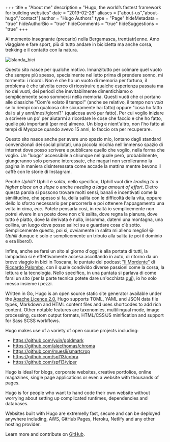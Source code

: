 +++
title = "About me"
description = "Hugo, the world’s fastest framework for building websites"
date = "2019-02-28"
aliases = ["about-us","about-hugo","contact"]
author = "Hugo Authors"
type = "Page"
hideMetadata = "true"
hideAuthorBio = "true"
hideComments = "true"
hideSuggestions = "true"
+++

Al momento insegnante (precario) nella Bergamasca, trent(atr)enne. Amo viaggiare e fare sport, più di tutto andare in bicicletta ma anche corsa, trekking e il contatto con la natura.

<div class="full-width">
  <img src="https://res.cloudinary.com/uphill/image/upload/v1627065185/About/20180818_163130_HDR_1_dnwkq7.jpg" alt="Islanda_bici" />
</div>


Questo sito nasce per qualche motivo. Innanzitutto per colmare quel vuoto che sempre più spesso, specialmente nel letto prima di prendere sonno, mi tormenta: i ricordi. Non è che ho un vuoto di memoria per fortuna, il problema è che talvolta cerco di ricostruire qualche esperienza passata ma ho dei vuoti, dei periodi che inevitabilmente dimentichiamo o semplicemente sono sommersi nella memoria. Questi vuoti che ci portano alle classiche "Com'è volato il tempo!" (anche se relativo, il tempo non *vola* se lo riempi con qualcosa che sicuramente hai fatto) oppure "cosa ho fatto dai *x* ai *y* anni/mesi/giorni?" (qualcosa avrò pur fatto). Per cui voglio iniziare a scrivere un po' per aiutarmi a ricordare le cose che faccio e che ho fatto, quelle più importanti (per me) almeno. Un blog e nient'altro, non l'ho fatto ai tempi di Myspace quando avevo 15 anni, lo faccio ora per recuperare.

Questo sito nasce anche per avere uno spazio mio, lontano dagli standard convenzionali dei social pilotati, una piccola nicchia nell'immenso spazio di internet dove posso scrivere e pubblicare quello che voglio, nella forma che voglio. Un "luogo" accessibile a chiunque nel quale però, probabilmente, giungeranno solo persone interessate, che magari non scrolleranno la pagina in maniera disinteressata come accade la mattina mentre bevono il caffè con le storie di Instagram.

Perché *Uphill*? Uphill è *salita*, nello specifico, Uphill vuol dire *leading to a higher place on a slope* o anche *needing a large amount of effort*. Dietro questa parola si possono trovare molti sensi, banali e incentivati come la similitudine, che spesso si fa, della salita con le difficoltà della vita, oppure dello lo sforzo necessario per percorrerla e poi ottenere l'appagamento una volta in cima, *ecc.* Potete pensarla così, in realtà io semplicemente non potrei vivere in un posto dove non c'è salita, dove regna la pianura, dove tutto è piatto, dove la derivata è nulla, insomma, datemi una montagna, una collina, un luogo dove posso salirci su e guardare cosa c'è sotto. Semplicemente questo, poi si, ovviamente in salita mi alleno meglio! 😀
*Uphill* dunque è solo e semplicemente un tributo alla salita (e  poi il dominio e era libero!).

Infine, anche se farsi un sito al giorno d'oggi è alla portata di tutti, la lampadina si è effettivamente accesa ascoltando in auto, di ritorno da un breve viaggio in bici in Toscana, le puntate del podcast ["Il Mordente"](https://riccardo.im/podcast/) di [Riccardo Palombo](https://riccardo.im/), con il quale condivido diverse passioni come la corsa, la lettura e la tecnologia. Nello specifico, in una puntata si parlava di come farsi un sito (per la parte tecnica potete dare un'occhiata [qui](https://www.youtube.com/watch?v=O_IViNjCApU&t=689s)), io ho solo messo insieme i pezzi.

Written in Go, Hugo is an open source static site generator available under the [Apache Licence 2.0.](https://github.com/gohugoio/hugo/blob/master/LICENSE) Hugo supports TOML, YAML and JSON data file types, Markdown and HTML content files and uses shortcodes to add rich content. Other notable features are taxonomies, multilingual mode, image processing, custom output formats, HTML/CSS/JS minification and support for Sass SCSS workflows.

Hugo makes use of a variety of open source projects including:

* https://github.com/yuin/goldmark
* https://github.com/alecthomas/chroma
* https://github.com/muesli/smartcrop
* https://github.com/spf13/cobra
* https://github.com/spf13/viper

Hugo is ideal for blogs, corporate websites, creative portfolios, online magazines, single page applications or even a website with thousands of pages.

Hugo is for people who want to hand code their own website without worrying about setting up complicated runtimes, dependencies and databases.

Websites built with Hugo are extremelly fast, secure and can be deployed anywhere including, AWS, GitHub Pages, Heroku, Netlify and any other hosting provider.

Learn more and contribute on [GitHub](https://github.com/gohugoio).
